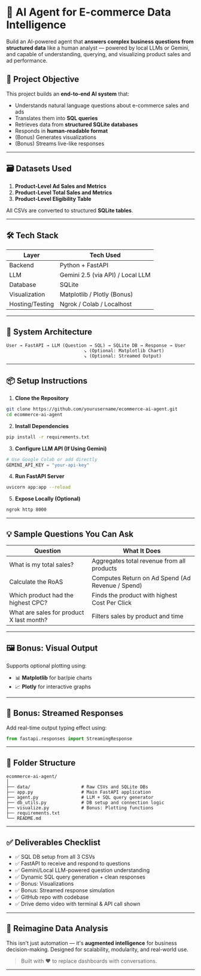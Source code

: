 # 🧠 AI Agent for E-commerce Data Intelligence

Build an AI-powered agent that **answers complex business questions from structured data** like a human analyst — powered by local LLMs or Gemini, and capable of understanding, querying, and visualizing product sales and ad performance.

## 🚀 Project Objective

This project builds an **end-to-end AI system** that:
- Understands natural language questions about e-commerce sales and ads
- Translates them into **SQL queries**
- Retrieves data from **structured SQLite databases**
- Responds in **human-readable format**
- (Bonus) Generates visualizations
- (Bonus) Streams live-like responses

---

## 🗃️ Datasets Used

1. **Product-Level Ad Sales and Metrics**
2. **Product-Level Total Sales and Metrics**
3. **Product-Level Eligibility Table**

All CSVs are converted to structured **SQLite tables**.

---

## 🛠️ Tech Stack

| Layer              | Tech Used                     |
|-------------------|-------------------------------|
| Backend            | Python + FastAPI              |
| LLM                | Gemini 2.5 (via API) / Local LLM |
| Database           | SQLite                        |
| Visualization      | Matplotlib / Plotly (Bonus)   |
| Hosting/Testing    | Ngrok / Colab / Localhost     |

---

## 🧩 System Architecture

```
User → FastAPI → LLM (Question → SQL) → SQLite DB → Response → User  
                             ↘ (Optional: Matplotlib Chart)
                             ↘ (Optional: Streamed Output)
```

---

## 📦 Setup Instructions

1. **Clone the Repository**

```bash
git clone https://github.com/yourusername/ecommerce-ai-agent.git
cd ecommerce-ai-agent
```

2. **Install Dependencies**

```bash
pip install -r requirements.txt
```

3. **Configure LLM API (If Using Gemini)**

```python
# Use Google Colab or add directly
GEMINI_API_KEY = "your-api-key"
```

4. **Run FastAPI Server**

```bash
uvicorn app:app --reload
```

5. **Expose Locally (Optional)**

```bash
ngrok http 8000
```

---

## 💡 Sample Questions You Can Ask

| Question                                    | What It Does                                      |
|---------------------------------------------|---------------------------------------------------|
| What is my total sales?                     | Aggregates total revenue from all products        |
| Calculate the RoAS                          | Computes Return on Ad Spend (Ad Revenue / Spend)  |
| Which product had the highest CPC?          | Finds the product with highest Cost Per Click     |
| What are sales for product X last month?    | Filters sales by product and time                 |

---

## 🖼️ Bonus: Visual Output

Supports optional plotting using:

- 📊 **Matplotlib** for bar/pie charts
- 📈 **Plotly** for interactive graphs

---

## 🔁 Bonus: Streamed Responses

Add real-time output typing effect using:

```python
from fastapi.responses import StreamingResponse
```

---

## 📂 Folder Structure

```
ecommerce-ai-agent/
│
├── data/                   # Raw CSVs and SQLite DBs
├── app.py                  # Main FastAPI application
├── agent.py                # LLM + SQL query generator
├── db_utils.py             # DB setup and connection logic
├── visualize.py            # Bonus: Plotting functions
├── requirements.txt
└── README.md
```

---


## ✅ Deliverables Checklist

- ✅ SQL DB setup from all 3 CSVs  
- ✅ FastAPI to receive and respond to questions  
- ✅ Gemini/Local LLM-powered question understanding  
- ✅ Dynamic SQL query generation + clean responses  
- ✅ Bonus: Visualizations  
- ✅ Bonus: Streamed response simulation  
- ✅ GitHub repo with codebase  
- ✅ Drive demo video with terminal & API call shown

---

## 🧠 Reimagine Data Analysis

This isn't just automation — it's **augmented intelligence** for business decision-making. Designed for scalability, modularity, and real-world use.

> Built with ❤️ to replace dashboards with conversations.

---

